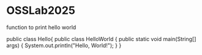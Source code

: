 # OSSLab2025

function to print hello world

public class Hello{
public class HelloWorld {
    public static void main(String[] args) {
        System.out.println("Hello, World!");
    }
}

